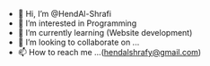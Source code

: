 - 👋 Hi, I’m @HendAl-Shrafi
- 👀 I’m interested in Programming
- 🌱 I’m currently learning (Website development)
- 💞️ I’m looking to collaborate on ...
- 📫 How to reach me ...(hendalshrafy@gmail.com)

<!---
HendAl-Shrafi/HendAl-Shrafi is a ✨ special ✨ repository because its `README.md` (this file) appears on your GitHub profile.
You can click the Preview link to take a look at your changes.
--->
